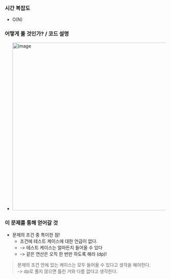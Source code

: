 ### 시간 복잡도
- O(N)

### 어떻게 풀 것인가? / 코드 설명
- <img width="524" alt="image" src="https://user-images.githubusercontent.com/71162390/217431503-807bdf26-442b-499b-8029-a73961eea704.png">

### 이 문제를 통해 얻어갈 것
- 문제의 조건 중 특이한 점! 
  - 조건에 테스트 케이스에 대한 언급이 없다.
  - -> 테스트 케이스는 얼마든지 들어올 수 있다
  - -> 같은 연산은 오직 한 번만 하도록 해라 (dp)!


> 문제의 조건 안에 있는 케이스는 모두 들어올 수 있다고 생각을 해야한다.  
> -> dp로 풀지 않으면 틀린 거와 다름 없다고 생각한다.